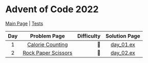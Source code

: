 # Advent of Code 2022

[Main Page](https://adventofcode.com/2022) | [Tests](/test/2022)

| Day | Problem Page | Difficulty | Solution Page |
| :---: | :------: | ---: | :---: |
| 1 | [Calorie Counting](https://adventofcode.com/2022/day/1) | :star2: | [day_01.ex](/lib/2022/day_01.ex) |
| 2 | [Rock Paper Scissors](https://adventofcode.com/2022/day/2) | :star2: | [day_02.ex](/lib/2022/day_02.ex) |
